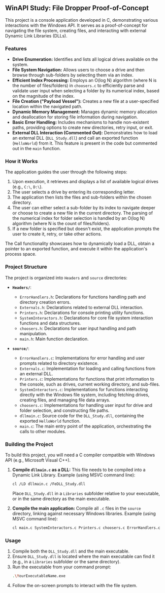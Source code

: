 ## WinAPI Study: File Dropper Proof-of-Concept

This project is a console application developed in C, demonstrating various interactions with the Windows API. It serves as a proof-of-concept for navigating the file system, creating files, and interacting with external Dynamic Link Libraries (DLLs).

### Features

* **Drive Enumeration:** Identifies and lists all logical drives available on the system.
* **File System Navigation:** Allows users to choose a drive and then browse through sub-folders by selecting them via an index.
* **Efficient Index Processing:** Employs an O(log N) algorithm (where N is the number of files/folders) in `choosers.c` to efficiently parse and validate user input when selecting a folder by its numerical index, based on the magnitude of the index.
* **File Creation ("Payload Vessel"):** Creates a new file at a user-specified location within the navigated path.
* **Dynamic Memory Management:** Manages dynamic memory allocation and deallocation for storing file information during navigation.
* **Basic Error Handling:** Includes mechanisms to handle non-existent paths, providing options to create new directories, retry input, or exit.
* **External DLL Interaction (Commented Out):** Demonstrates how to load an external DLL (`DLL_Study.dll`) and call an exported function (`HelloWorld`) from it. This feature is present in the code but commented out in the `main` function.

### How it Works

The application guides the user through the following steps:

1.  Upon execution, it retrieves and displays a list of available logical drives (e.g., `C:\`, `D:\`).
2.  The user selects a drive by entering its corresponding letter.
3.  The application then lists the files and sub-folders within the chosen directory.
4.  The user can either select a sub-folder by its index to navigate deeper or choose to create a new file in the current directory. The parsing of the numerical index for folder selection is handled by an O(log N) algorithm (where N is the count of files/folders).
5.  If a new folder is specified but doesn't exist, the application prompts the user to create it, retry, or take other actions.

The Call functionality showcases how to dynamically load a DLL, obtain a pointer to an exported function, and execute it within the application's process space.

### Project Structure

The project is organized into `Headers` and `source` directories:

* **`Headers/`**:
    * `ErrorHandlers.h`: Declarations for functions handling path and directory creation errors.
    * `Externals.h`: Declarations related to external DLL interaction.
    * `Printers.h`: Declarations for console printing utility functions.
    * `SystemInteractors.h`: Declarations for core file system interaction functions and data structures.
    * `choosers.h`: Declarations for user input handling and path manipulation.
    * `main.h`: Main function declaration.

* **`source/`**:
    * `ErrorHandlers.c`: Implementations for error handling and user prompts related to directory existence.
    * `Externals.c`: Implementation for loading and calling functions from an external DLL.
    * `Printers.c`: Implementations for functions that print information to the console, such as drives, current working directory, and sub-files.
    * `SystemInteractors.c`: Implementations for functions interacting directly with the Windows file system, including fetching drives, creating files, and managing file data arrays.
    * `choosers.c`: Implementations for handling user input for drive and folder selection, and constructing file paths.
    * `dllmain.c`: Source code for the `DLL_Study.dll`, containing the exported `HelloWorld` function.
    * `main.c`: The main entry point of the application, orchestrating the calls to other modules.

### Building the Project

To build this project, you will need a C compiler compatible with Windows API (e.g., Microsoft Visual C++).

1.  **Compile `dllmain.c` as a DLL:**
    This file needs to be compiled into a Dynamic Link Library.
    Example (using MSVC command line):
    ```bash
    cl /LD dllmain.c /FeDLL_Study.dll
    ```
    Place `DLL_Study.dll` in a `Libraries` subfolder relative to your executable, or in the same directory as the main executable.

2.  **Compile the main application:**
    Compile all `.c` files in the `source` directory, linking against necessary Windows libraries.
    Example (using MSVC command line):
    ```bash
    cl main.c SystemInteractors.c Printers.c choosers.c ErrorHandlers.c Externals.c /link Shlwapi.lib Kernel32.lib User32.lib
    ```

### Usage

1.  Compile both the `DLL_Study.dll` and the main executable.
2.  Ensure `DLL_Study.dll` is located where the main executable can find it (e.g., in a `Libraries` subfolder or the same directory).
3.  Run the executable from your command prompt:
    ```bash
    .\YourExecutableName.exe
    ```
4.  Follow the on-screen prompts to interact with the file system.
